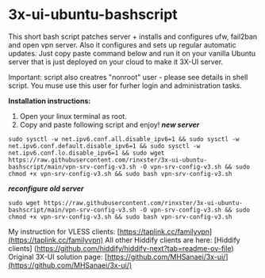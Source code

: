 # 3x-ui-ubuntu-bashscript

This short bash script patches server + installs and configures ufw, fail2ban and open vpn server. Also it configures and sets up regular  automatic updates. Just copy paste command below and run it on your vanilla Ubuntu server that is just deployed on your cloud to make it 3X-UI server.

Important: script also creatres "nonroot" user - please see details in shell script. You muse use this user for furher login and administration tasks.

**Installation instructions:**
1. Open your linux terminal as root.
2. Copy and paste following script and enjoy!
***new server***
```
sudo sysctl -w net.ipv6.conf.all.disable_ipv6=1 && sudo sysctl -w net.ipv6.conf.default.disable_ipv6=1 && sudo sysctl -w net.ipv6.conf.lo.disable_ipv6=1 && sudo wget https://raw.githubusercontent.com/rinxster/3x-ui-ubuntu-bashscript/main/vpn-srv-config-v3.sh -O vpn-srv-config-v3.sh && sudo chmod +x vpn-srv-config-v3.sh && sudo bash vpn-srv-config-v3.sh
```
***reconfigure old server***
```
sudo wget https://raw.githubusercontent.com/rinxster/3x-ui-ubuntu-bashscript/main/vpn-srv-config-v3.sh -O vpn-srv-config-v3.sh && sudo chmod +x vpn-srv-config-v3.sh && sudo bash vpn-srv-config-v3.sh
```
My instruction for VLESS clients: [https://taplink.cc/familyvpn](https://taplink.cc/familyvpn)
All other Hiddify clients are here: [Hiddify clients] (https://github.com/hiddify/hiddify-next?tab=readme-ov-file)
Original 3X-UI solution page: [https://github.com/MHSanaei/3x-ui/](https://github.com/MHSanaei/3x-ui/)


